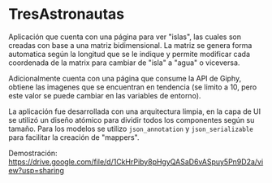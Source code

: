 # TresAstronautas

Aplicación que cuenta con una página para ver "islas", las cuales son creadas con base a una matriz
bidimensional. La matriz se genera forma automatica según la longitud que se le indique y permite
modificar cada coordenada de la matrix para cambiar de "isla" a "agua" o viceversa.

Adicionalmente cuenta con una página que consume la API de Giphy, obtiene las imagenes que se
encuentran en tendencia (se limito a 10, pero este valor se puede cambiar en las variables de
entorno).

La aplicación fue desarrollada con una arquitectura limpia, en la capa de UI se utilizó un diseño
atómico para dividir todos los componentes según su tamaño. Para los modelos se
utilizo ```json_annotation``` y ```json_serializable``` para facilitar la creación de "mappers".

Demostración: https://drive.google.com/file/d/1CkHrPiby8pHgyQASaD6vASpuy5Pn9D2a/view?usp=sharing
